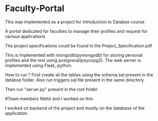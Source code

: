 # Faculty-Portal
This was implemented as a project for Introduction to Databse course

A portal dedicated for faculties to manage their profiles and request for various applications

The project specifications could be found in the Project_Specification.pdf

This is implemented with mongodb(pymongodb) for storing personal  profiles and the rest using postgresql(psycopg2). The web server is implemented using Flask, python.

How to run ?
First create all the tables using the schema.sql present in the databse folder. Also run triggers.sql file present in the same directory.

Then run "server.py" present in the root folder

#Team members
Nikhil and I worked on this.

I worked on backend of the project and mostly on the database of the application.

